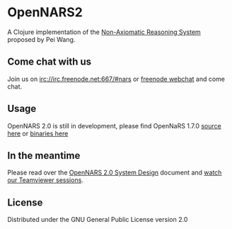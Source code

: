 # OpenNARS2

A Clojure implementation of the [Non-Axiomatic Reasoning System](https://github.com/opennars/opennars) proposed by Pei Wang.

## Come chat with us

Join us on [irc://irc.freenode.net:667/#nars](irc://irc.freenode.net:667/#nars]) or [freenode webchat](https://webchat.freenode.net/?channels=nars) and come chat.

## Usage

OpenNARS 2.0 is still in development, please find OpenNaRS 1.7.0 [source here](https://github.com/opennars/opennars) or [binaries here](http://opennars.github.io/opennars/)

## In the meantime

Please read over the [OpenNARS 2.0 System Design](https://goo.gl/nXlg0p) document and [watch our Teamviewer sessions](https://goo.gl/6o7cfY).

## License

Distributed under the GNU General Public License version 2.0
